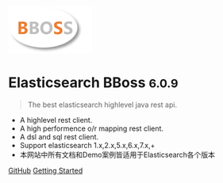 ![logo](images/logo.png)

# Elasticsearch BBoss <small>6.0.9</small>

> The best elasticsearch highlevel java rest api.

- A highlevel rest client.
- A high performence o/r mapping rest client.
- A dsl and sql rest client.
- Support elasticsearch 1.x,2.x,5.x,6.x,7.x,+
- 本网站中所有文档和Demo案例皆适用于Elasticsearch各个版本

[GitHub](https://github.com/bbossgroups/bboss-elasticsearch)
[Getting Started](#搜索引擎的-orm-库-elasticsearch-bboss)

